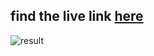 ## find the live link [here](https://coco-ebon.vercel.app/)

![result](https://res.cloudinary.com/ddo6latuj/image/upload/v1742211536/l3zszljufk3f6vpoptg4.png)